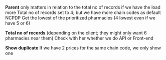 
**Parent** only matters in relation to the total no of records if we have the load more
	Total no of records set to 4; but we have more chain codes as default NCPDP
	Get the lowest of the prioritized pharmacies (4 lowest even if we have 5 or 6)
		
**Total no of records** (depending on the client; they might only want 6 pharmacies near them)
	Check with her whether we do API or Front-end

**Show duplicate**
	If we have 2 prices for the same chain code, we only show one

